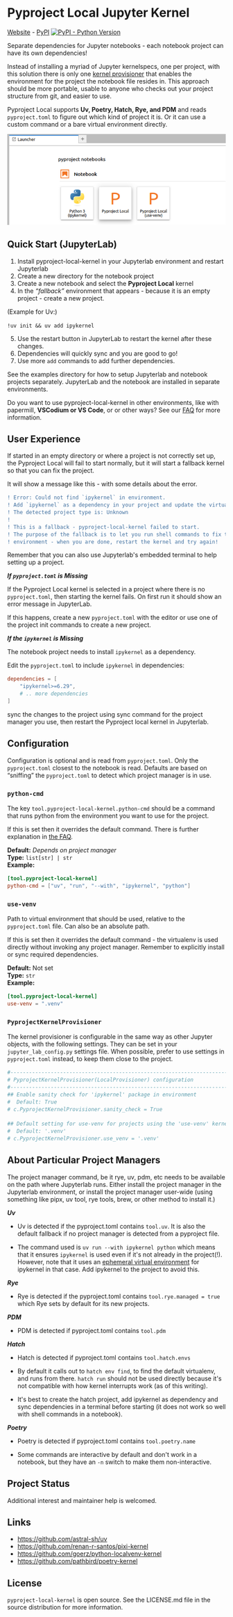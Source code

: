 
# Pyproject Local Jupyter Kernel

<p class="web_hidden">

[Website][] - [PyPI][] [![PyPI - Python Version](https://img.shields.io/pypi/v/pyproject-local-kernel)][PyPi]

</p>

Separate dependencies for Jupyter notebooks - each notebook
project can have its own dependencies!

[Website]: https://bluss.github.io/pyproject-local-kernel/
[PyPi]: https://pypi.org/project/pyproject-local-kernel/

Instead of installing a myriad of Jupyter kernelspecs, one per project, with
this solution there is only one [kernel provisioner][kp] that enables the
environment for the project the notebook file resides in. This approach should
be more portable, usable to anyone who checks out your project structure from
git, and easier to use.

Pyproject Local supports **Uv, Poetry, Hatch, Rye, and PDM**
and reads `pyproject.toml` to figure out which kind of project it is.
Or it can use a custom command or a bare virtual environment directly.

[kp]: https://jupyter-client.readthedocs.io/en/latest/provisioning.html

![screenshot of notebook launcher](https://raw.githubusercontent.com/bluss/pyproject-local-kernel/main/docs/images/pyproject-local.png)

## Quick Start (JupyterLab)

1. Install pyproject-local-kernel in your Jupyterlab environment and restart
   Jupyterlab
2. Create a new directory for the notebook project
3. Create a new notebook and select the **Pyproject Local** kernel
4. In the *“fallback”* environment that appears - because it is an empty
   project - create a new project.

  (Example for Uv:)

  `!uv init && uv add ipykernel`

5. Use the restart button in JupyterLab to restart the kernel after these changes.
6. Dependencies will quickly sync and you are good to go!
7. Use more `add` commands to add further dependencies.


See the examples directory for how to setup Jupyterlab and notebook projects
separately. JupyterLab and the notebook are installed in separate environments.


Do you want to use pyproject-local-kernel in other environments, like with
papermill, **VSCodium or VS Code**, or or other ways? See our [FAQ][] for more
information.

[FAQ]: FAQ.md

## User Experience

If started in an empty directory or where a project is not correctly set up,
the Pyproject Local will fail to start normally, but it will start a fallback
kernel so that you can fix the project.

It will show a message like this - with some details about the error.

```diff
! Error: Could not find `ipykernel` in environment.
! Add `ipykernel` as a dependency in your project and update the virtual environment.
! The detected project type is: Unknown
!
! This is a fallback - pyproject-local-kernel failed to start.
! The purpose of the fallback is to let you run shell commands to fix the
! environment - when you are done, restart the kernel and try again!
```

Remember that you can also use Jupyterlab's embedded terminal to help setting
up a project.

***If `pyproject.toml` is Missing***

If the Pyproject Local kernel is selected in a project where there is no `pyproject.toml`,
then starting the kernel fails. On first run it should show an error message in JupyterLab.

If this happens, create a new `pyproject.toml` with the editor or use
one of the project init commands to create a new project.

***If the `ipykernel` is Missing***

The notebook project needs to install `ipykernel` as a dependency.

Edit the `pyproject.toml` to include `ipykernel` in dependencies:

```toml
dependencies = [
    "ipykernel>=6.29",
    # .. more dependencies
]
```

sync the changes to the project using sync command for the project
manager you use, then restart the Pyproject local kernel in Jupyterlab.

## Configuration

Configuration is optional and is read from `pyproject.toml`. Only the
`pyproject.toml` closest to the notebook is read. Defaults are based on
“sniffing” the `pyproject.toml` to detect which project manager is in use.

### `python-cmd`

The key `tool.pyproject-local-kernel.python-cmd` should be a command that runs
python from the environment you want to use for the project.

If this is set then it overrides the default command. There is further
explanation in [the FAQ](FAQ.md#how-does-the-python-cmd-configuration-work).

**Default:** *Depends on project manager*<br>
**Type:** `list[str] | str`<br>
**Example:**

```toml
[tool.pyproject-local-kernel]
python-cmd = ["uv", "run", "--with", "ipykernel", "python"]
```

### `use-venv`

Path to virtual environment that should be used, relative to the
`pyproject.toml` file. Can also be an absolute path.

If this is set then it overrides the default command - the virtualenv is used
directly without invoking any project manager. Remember to explicitly install
or sync required dependencies.

**Default:** Not set<br>
**Type:** `str`<br>
**Example:**

```toml
[tool.pyproject-local-kernel]
use-venv = ".venv"
```


### `PyprojectKernelProvisioner`

The kernel provisioner is configurable in the same way as other Jupyter
objects, with the following settings. They can be set in your
`jupyter_lab_config.py` settings file.
When possible, prefer to use settings in `pyproject.toml` instead, to keep them
close to the project.

```python
#------------------------------------------------------------------------------
# PyprojectKernelProvisioner(LocalProvisioner) configuration
#------------------------------------------------------------------------------
## Enable sanity check for 'ipykernel' package in environment
#  Default: True
# c.PyprojectKernelProvisioner.sanity_check = True

## Default setting for use-venv for projects using the 'use-venv' kernel
#  Default: '.venv'
# c.PyprojectKernelProvisioner.use_venv = '.venv'
```


## About Particular Project Managers

The project manager command, be it rye, uv, pdm, etc needs to be
available on the path where Jupyterlab runs. Either install the project
manager in the Jupyterlab environment, or install the project manager
user-wide (using something like pipx, uv tool, rye tools, brew, or
other method to install it.)

***Uv***

- Uv is detected if the pyproject.toml contains `tool.uv`. It is also the
  default fallback if no project manager is detected from a pyproject file.

- The command used is `uv run --with ipykernel python` which means that it ensures
  `ipykernel` is used even if it's not already in the project(!). However, note that
  it uses an [ephemeral virtual environment][eph] for ipykernel in that case.
  Add ipykernel to the project to avoid this.

[eph]: https://docs.astral.sh/uv/reference/cli/

***Rye***

- Rye is detected if the pyproject.toml contains `tool.rye.managed = true`
  which Rye sets by default for its new projects.

***PDM***

- PDM is detected if pyproject.toml contains `tool.pdm`

***Hatch***

- Hatch is detected if pyproject.toml contains `tool.hatch.envs`

- By default it calls out to `hatch env find`, to find the default virtualenv,
  and runs from there. `hatch run` should not be used directly because
  it's not compatible with how kernel interrupts work (as of this writing).

- It's best to create the hatch project, add ipykernel as dependency and sync
  dependencies in a terminal before starting (it does not work so well with
  shell commands in a notebook).

***Poetry***

- Poetry is detected if pyproject.toml contains `tool.poetry.name`

- Some commands are interactive by default and don't work in a notebook,
  but they have an `-n` switch to make them non-interactive.

## Project Status

Additional interest and maintainer help is welcomed.

## Links

* <https://github.com/astral-sh/uv>
* <https://github.com/renan-r-santos/pixi-kernel>
* <https://github.com/goerz/python-localvenv-kernel>
* <https://github.com/pathbird/poetry-kernel>

## License

`pyproject-local-kernel` is open source. See the LICENSE.md file in the source
distribution for more information.
